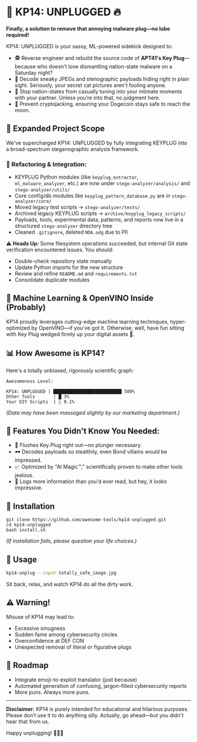 # 🔌 KP14: UNPLUGGED 🔥

**Finally, a solution to remove that annoying malware plug—no lube required!**

KP14: UNPLUGGED is your sassy, ML-powered sidekick designed to:

* 🕵️ Reverse engineer and rebuild the source code of **APT41's Key Plug**—because who doesn't love dismantling nation-state malware on a Saturday night?
* 📸 Decode sneaky JPEGs and stenographic payloads hiding right in plain sight. Seriously, your secret cat pictures aren't fooling anyone.
* 🛌 Stop nation-states from casually tuning into your intimate moments with your partner. Unless you’re into that, no judgment here.
* 💸 Prevent cryptojacking, ensuring your Dogecoin stays safe to reach the moon.

## 🧠 Expanded Project Scope

We've supercharged KP14: UNPLUGGED by fully integrating KEYPLUG into a broad-spectrum steganographic analysis framework.

### 🔄 Refactoring & Integration:

* KEYPLUG Python modules (like `keyplug_extractor`, `ml_malware_analyzer`, etc.) are now under `stego-analyzer/analysis/` and `stego-analyzer/utils/`
* Core config/db modules like `keyplug_pattern_database.py` are in `stego-analyzer/core/`
* Moved legacy test scripts → `stego-analyzer/tests/`
* Archived legacy KEYPLUG scripts → `archive/keyplug_legacy_scripts/`
* Payloads, tools, experimental data, patterns, and reports now live in a structured `stego-analyzer` directory tree
* Cleaned `.gitignore`, deleted `NDA.odg` due to PII

⚠️ **Heads Up:** Some filesystem operations succeeded, but internal Git state verification encountered issues. You should:

* Double-check repository state manually
* Update Python imports for the new structure
* Review and refine `README.md` and `requirements.txt`
* Consolidate duplicate modules

## 🤖 Machine Learning & OpenVINO Inside (Probably)

KP14 proudly leverages cutting-edge machine learning techniques, hyper-optimized by OpenVINO—if you've got it. Otherwise, well, have fun sitting with Key Plug wedged firmly up your digital assets 🍑.

## 📊 How Awesome is KP14?

Here's a totally unbiased, rigorously scientific graph:

```
Awesomeness Level:

KP14: UNPLUGGED | ██████████████████████████ 500%
Other Tools       | █ 3%
Your DIY Scripts  | ░ 0.1%
```

*(Data may have been massaged slightly by our marketing department.)*

## 🚨 Features You Didn't Know You Needed:

* 🚽 Flushes Key Plug right out—no plunger necessary.
* 🕶️ Decodes payloads so stealthily, even Bond villains would be impressed.
* 📈 Optimized by "AI Magic™️," scientifically proven to make other tools jealous.
* 🧻 Logs more information than you'd ever read, but hey, it looks impressive.

## 🧩 Installation

```
git clone https://github.com/awesome-tools/kp14-unplugged.git
cd kp14-unplugged
bash install.sh
```

*(If installation fails, please question your life choices.)*

## 🚧 Usage

```bash
kp14-unplug --input totally_safe_image.jpg
```

Sit back, relax, and watch KP14 do all the dirty work.

## ⚠️ Warning!

Misuse of KP14 may lead to:

* Excessive smugness
* Sudden fame among cybersecurity circles
* Overconfidence at DEF CON
* Unexpected removal of literal or figurative plugs

## 🎯 Roadmap

* Integrate emoji-to-exploit translator (just because)
* Automated generation of confusing, jargon-filled cybersecurity reports
* More puns. Always more puns.

---

**Disclaimer:** KP14 is purely intended for educational and hilarious purposes. Please don’t use it to do anything silly. Actually, go ahead—but you didn't hear that from us.

Happy unplugging! 🍑🔌🚀
